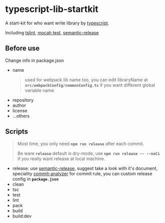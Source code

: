 # typescript-lib-startkit
A start-kit for who want write library by [typescript](https://www.typescriptlang.org/).

Including [tslint](https://palantir.github.io/tslint/), [mocah test](https://mochajs.org/), [semantic-release](https://github.com/semantic-release/semantic-release)

## Before use
Change info in package.json
  - name
    >used for webpack lib name too, you can edit libraryName at **`src/webpackConfig/commonConfig.ts`** if you want different global variable name
  - repository
  - author
  - license
  - ...others


## Scripts
>Most time, you only need **`npm run release`** after each commit.
>
>Be ware **`release`** default is dry-mode, use **`npm run release -- --noCi`** if you really want release at local machine.

- release: use [semantic-release](https://github.com/semantic-release/semantic-release), suggest take a look with it's document, speciality [commit-analyzer](https://github.com/semantic-release/commit-analyzer) for commit rule, you can custom release config in **`package.json`**
- clean
- tsc
- test
- lint
- pack
- build
- build:dev
